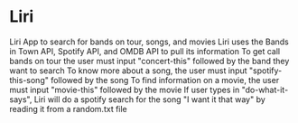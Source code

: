 # Liri
Liri App to search for bands on tour, songs, and movies
Liri uses the Bands in Town API, Spotify API, and OMDB API to pull its information
To get call bands on tour the user must input "concert-this" followed by the band they want to search
To know more about a song, the user must input "spotify-this-song" followed by the song
To find information on a movie, the user must input "movie-this" followed by the movie
If user types in "do-what-it-says", Liri will do a spotify search for the song "I want it that way" by reading it from a random.txt file
